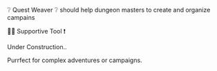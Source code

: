 ❔ Quest Weaver ❔ should help dungeon masters to create and organize campains

👷‍♂️ Supportive Tool ❗

Under Construction..

Purrfect for complex adventures or campaigns.

